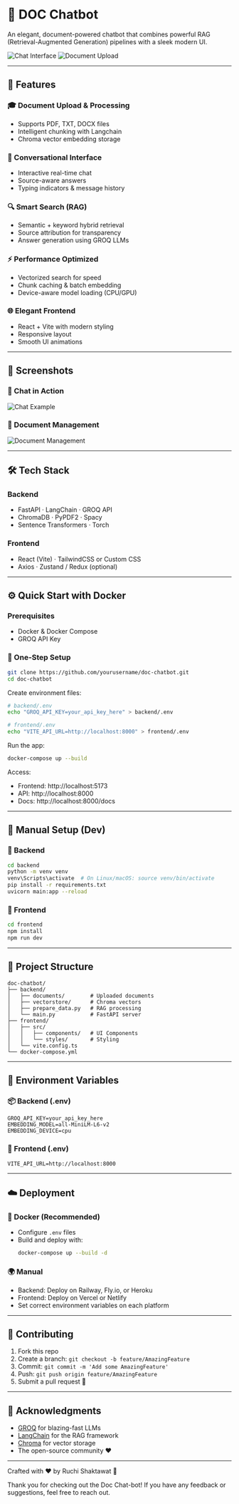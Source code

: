 # 📄 DOC Chatbot

An elegant, document-powered chatbot that combines powerful RAG (Retrieval-Augmented Generation) pipelines with a sleek modern UI.

![Chat Interface](backend/documents/chat-interface.png)
![Document Upload](backend/documents/document-upload.png)

---

## 🚀 Features

### 🎓 Document Upload & Processing
- Supports PDF, TXT, DOCX files
- Intelligent chunking with Langchain
- Chroma vector embedding storage

### 💬 Conversational Interface
- Interactive real-time chat
- Source-aware answers
- Typing indicators & message history

### 🔍 Smart Search (RAG)
- Semantic + keyword hybrid retrieval
- Source attribution for transparency
- Answer generation using GROQ LLMs

### ⚡ Performance Optimized
- Vectorized search for speed
- Chunk caching & batch embedding
- Device-aware model loading (CPU/GPU)

### 🌐 Elegant Frontend
- React + Vite with modern styling
- Responsive layout
- Smooth UI animations

---

## 📸 Screenshots

### 🧠 Chat in Action  
![Chat Example](backend/documents/chat-example.png)

### 📁 Document Management  
![Document Management](backend/documents/document-management.png)

---

## 🛠️ Tech Stack

### Backend
- FastAPI · LangChain · GROQ API
- ChromaDB · PyPDF2 · Spacy
- Sentence Transformers · Torch

### Frontend
- React (Vite) · TailwindCSS or Custom CSS
- Axios · Zustand / Redux (optional)

---

## ⚙️ Quick Start with Docker

### Prerequisites
- Docker & Docker Compose
- GROQ API Key

### 🧪 One-Step Setup
```bash
git clone https://github.com/yourusername/doc-chatbot.git
cd doc-chatbot
```

Create environment files:

```bash
# backend/.env
echo "GROQ_API_KEY=your_api_key_here" > backend/.env

# frontend/.env
echo "VITE_API_URL=http://localhost:8000" > frontend/.env
```

Run the app:
```bash
docker-compose up --build
```

Access:
- Frontend: http://localhost:5173  
- API: http://localhost:8000  
- Docs: http://localhost:8000/docs

---

## 🧰 Manual Setup (Dev)

### 🔧 Backend
```bash
cd backend
python -m venv venv
venv\Scripts\activate  # On Linux/macOS: source venv/bin/activate
pip install -r requirements.txt
uvicorn main:app --reload
```

### 🎨 Frontend
```bash
cd frontend
npm install
npm run dev
```

---

## 🧱 Project Structure
```
doc-chatbot/
├── backend/
│   ├── documents/        # Uploaded documents
│   ├── vectorstore/      # Chroma vectors
│   ├── prepare_data.py   # RAG processing
│   └── main.py           # FastAPI server
├── frontend/
│   ├── src/
│   │   ├── components/   # UI Components
│   │   └── styles/       # Styling
│   └── vite.config.ts
└── docker-compose.yml
```

---

## 🔐 Environment Variables

### 📦 Backend (.env)
```env
GROQ_API_KEY=your_api_key_here
EMBEDDING_MODEL=all-MiniLM-L6-v2
EMBEDDING_DEVICE=cpu
```

### 🎯 Frontend (.env)
```env
VITE_API_URL=http://localhost:8000
```

---

## ☁️ Deployment

### 🐳 Docker (Recommended)
- Configure `.env` files
- Build and deploy with:
  ```bash
  docker-compose up --build -d
  ```

### 🌍 Manual
- Backend: Deploy on Railway, Fly.io, or Heroku
- Frontend: Deploy on Vercel or Netlify
- Set correct environment variables on each platform

---

## 🤝 Contributing

1. Fork this repo
2. Create a branch: `git checkout -b feature/AmazingFeature`
3. Commit: `git commit -m 'Add some AmazingFeature'`
4. Push: `git push origin feature/AmazingFeature`
5. Submit a pull request 🚀

---


## 🙏 Acknowledgments

- [GROQ](https://groq.com/) for blazing-fast LLMs
- [LangChain](https://www.langchain.com/) for the RAG framework
- [Chroma](https://www.trychroma.com/) for vector storage
- The open-source community ❤️

-----

Crafted with ❤️ by Ruchi Shaktawat 🚀

Thank you for checking out the Doc Chat-bot! If you have any feedback or suggestions, feel free to reach out.
